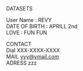 DATASETS

User Name : REVY  
DATE OF BIRTH : APRILL 2nd  
LOVE : FUN FUN   

CONTACT  
Dial XXX-XXXX-XXXX  
MAIL yyy@ymail.com  
ADRESS zzz  